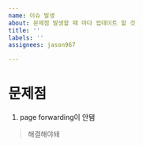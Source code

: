 ```yaml
---
name: 이슈 발생
about: 문제점 발생할 때 마다 업데이트 할 것
title: ''
labels: ''
assignees: jason967

---
```


문제점
===
1. page forwarding이 안됌
> 해결해야돼
